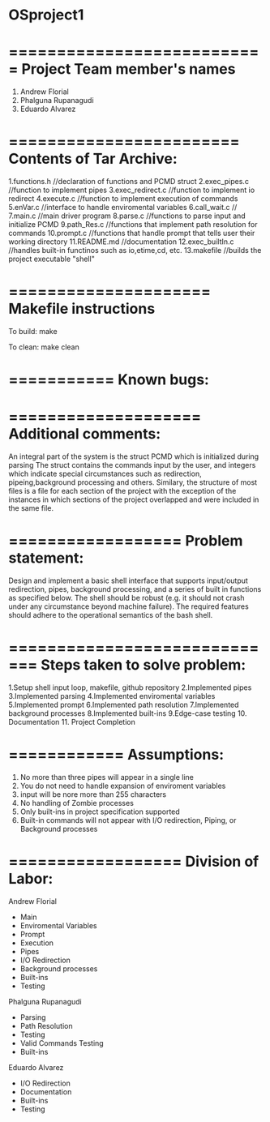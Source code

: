 # OSproject1

===========================
Project Team member's names
===========================
1. Andrew Florial
2. Phalguna Rupanagudi
3. Eduardo Alvarez

========================
Contents of Tar Archive:
========================
1.functions.h         //declaration of functions and PCMD struct
2.exec_pipes.c        //function to implement pipes
3.exec_redirect.c     //function to implement io redirect
4.execute.c           //function to implement execution of commands
5.enVar.c             //interface to handle enviromental variables
6.call_wait.c         // 
7.main.c              //main driver program
8.parse.c             //functions to parse input and initialize PCMD
9.path_Res.c          //functions that implement path resolution for commands
10.prompt.c           //functions that handle prompt that tells user their working directory
11.README.md          //documentation
12.exec_builtIn.c     //handles built-in functinos such as io,etime,cd, etc.
13.makefile           //builds the project executable "shell"

=====================
Makefile instructions
=====================

To build: 
make

To clean: 
make clean

===========
Known bugs: 
===========


====================
Additional comments:
==================== 
An integral part of the system is the struct PCMD which is initialized during parsing
The struct contains the commands input by the user, and integers which indicate
special circumstances such as redirection, pipeing,background processing and others.
Similary, the structure of most files is a file for each section of the project with
the exception of the instances in which sections of the project overlapped and were 
included in the same file.

==================
Problem statement:
==================
Design and implement a basic shell interface that supports input/output redirection,
pipes, background processing, and a series of built in functions as specified below.
The shell should be robust (e.g. it should not crash under any circumstance beyond machine failure).
The required features should adhere to the operational semantics of the bash shell.

=============================
Steps taken to solve problem:
=============================
1.Setup shell input loop, makefile, github repository
2.Implemented pipes
3.Implemented parsing
4.Implemented enviromental variables
5.Implemented prompt
6.Implemented path resolution
7.Implemented background processes
8.Implemented built-ins
9.Edge-case testing
10. Documentation
11. Project Completion

============
Assumptions:
============
1. No more than three pipes will appear in a single line
2. You do not need to handle expansion of enviroment variables
3. input will be nore more than 255 characters
4. No handling of Zombie processes
5. Only built-ins in project specification supported
6. Built-in commands will not appear with I/O redirection, Piping, or Background processes

==================
Division of Labor:
==================
Andrew Florial
- Main
- Enviromental Variables
- Prompt
- Execution
- Pipes
- I/O Redirection
- Background processes
- Built-ins
- Testing

Phalguna Rupanagudi
- Parsing
- Path Resolution
- Testing
- Valid Commands Testing
- Built-ins

Eduardo Alvarez
- I/O Redirection
- Documentation 
- Built-ins
- Testing
